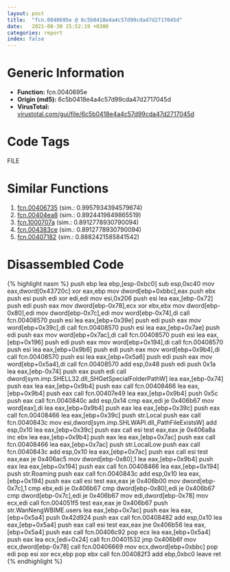 ```yaml
---
layout: post
title:  "fcn.0040695e @ 6c5b0418e4a4c57d99cda47d2717045d"
date:   2021-08-30 15:52:19 +0300
categories: report
index: false
---
```


# Generic Information
- **Function:** fcn.0040695e
- **Origin (md5):** 6c5b0418e4a4c57d99cda47d2717045d
- **VirusTotal:** [virustotal.com/gui/file/6c5b0418e4a4c57d99cda47d2717045d][virustotal_ref]

# Code Tags
<span class="tag" id="FILE">FILE</span>


# Similar Functions

1. [fcn.00406735][similar_1_ref] (sim.: 0.9957934394579674)
2. [fcn.00404ea8][similar_2_ref] (sim.: 0.8924419849865519)
3. [fcn.1000707a][similar_3_ref] (sim.: 0.8912778930790094)
4. [fcn.004383ce][similar_4_ref] (sim.: 0.8912778930790094)
5. [fcn.00407182][similar_5_ref] (sim.: 0.8882421585841542)


# Disassembled Code

{% highlight nasm %}
push ebp
lea ebp,[esp-0xbc0]
sub esp,0xc40
mov eax,dword[0x43720c]
xor eax,ebp
mov dword[ebp+0xbbc],eax
push ebx
push esi
push edi
xor edi,edi
mov esi,0x206
push esi
lea eax,[ebp-0x72]
push edi
push eax
mov dword[ebp-0x78],ecx
xor ebx,ebx
mov dword[ebp-0x80],edi
mov dword[ebp-0x7c],edi
mov word[ebp-0x74],di
call fcn.00408570
push esi
lea eax,[ebp+0x39e]
push edi
push eax
mov word[ebp+0x39c],di
call fcn.00408570
push esi
lea eax,[ebp+0x7ae]
push edi
push eax
mov word[ebp+0x7ac],di
call fcn.00408570
push esi
lea eax,[ebp+0x196]
push edi
push eax
mov word[ebp+0x194],di
call fcn.00408570
push esi
lea eax,[ebp+0x9b6]
push edi
push eax
mov word[ebp+0x9b4],di
call fcn.00408570
push esi
lea eax,[ebp+0x5a6]
push edi
push eax
mov word[ebp+0x5a4],di
call fcn.00408570
add esp,0x48
push edi
push 0x1a
lea eax,[ebp-0x74]
push eax
push edi
call dword[sym.imp.SHELL32.dll_SHGetSpecialFolderPathW]
lea eax,[ebp-0x74]
push eax
lea eax,[ebp+0x9b4]
push eax
call fcn.00408466
lea eax,[ebp+0x9b4]
push eax
call fcn.00407e49
lea eax,[ebp+0x9b4]
push 0x5c
push eax
call fcn.0040840c
add esp,0x14
cmp eax,edi
je 0x406b67
mov word[eax],di
lea eax,[ebp+0x9b4]
push eax
lea eax,[ebp+0x39c]
push eax
call fcn.00408466
lea eax,[ebp+0x39c]
push str.Local
push eax
call fcn.0040843c
mov esi,dword[sym.imp.SHLWAPI.dll_PathFileExistsW]
add esp,0x10
lea eax,[ebp+0x39c]
push eax
call esi
test eax,eax
je 0x406a8a
inc ebx
lea eax,[ebp+0x9b4]
push eax
lea eax,[ebp+0x7ac]
push eax
call fcn.00408466
lea eax,[ebp+0x7ac]
push str.LocalLow
push eax
call fcn.0040843c
add esp,0x10
lea eax,[ebp+0x7ac]
push eax
call esi
test eax,eax
je 0x406ac5
mov dword[ebp-0x80],1
lea eax,[ebp+0x9b4]
push eax
lea eax,[ebp+0x194]
push eax
call fcn.00408466
lea eax,[ebp+0x194]
push str.Roaming
push eax
call fcn.0040843c
add esp,0x10
lea eax,[ebp+0x194]
push eax
call esi
test eax,eax
je 0x406b00
mov dword[ebp-0x7c],1
cmp ebx,edi
je 0x406b67
cmp dword[ebp-0x80],edi
je 0x406b67
cmp dword[ebp-0x7c],edi
je 0x406b67
mov edi,dword[ebp-0x78]
mov ecx,edi
call fcn.004051f5
test eax,eax
je 0x406b67
push str.WanNengWBIME.users
lea eax,[ebp+0x7ac]
push eax
lea eax,[ebp+0x5a4]
push 0x42d924
push eax
call fcn.00408482
add esp,0x10
lea eax,[ebp+0x5a4]
push eax
call esi
test eax,eax
jne 0x406b56
lea eax,[ebp+0x5a4]
push eax
call fcn.00406c92
pop ecx
lea eax,[ebp+0x5a4]
push eax
lea ecx,[edi+0x24]
call fcn.00401532
jmp 0x406b6f
mov ecx,dword[ebp-0x78]
call fcn.00406669
mov ecx,dword[ebp+0xbbc]
pop edi
pop esi
xor ecx,ebp
pop ebx
call fcn.004082f3
add ebp,0xbc0
leave
ret
{% endhighlight %}


[similar_1_ref]: /report/fcn.00406735@6c5b0418e4a4c57d99cda47d2717045d
[similar_2_ref]: /report/fcn.00404ea8@6c5b0418e4a4c57d99cda47d2717045d
[similar_3_ref]: /report/fcn.1000707a@481b545f5c18f2fce1caac67ddc419e8
[similar_4_ref]: /report/fcn.004383ce@44e1ffcf4e71f4505c09d520fd75f1e4
[similar_5_ref]: /report/fcn.00407182@6c5b0418e4a4c57d99cda47d2717045d
[virustotal_ref]: https://www.virustotal.com/gui/file/6c5b0418e4a4c57d99cda47d2717045d